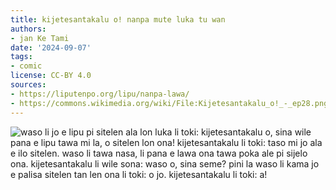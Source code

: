 ```yaml
---
title: kijetesantakalu o! nanpa mute luka tu wan
authors:
- jan Ke Tami
date: '2024-09-07'
tags:
- comic
license: CC-BY 4.0
sources:
- https://liputenpo.org/lipu/nanpa-lawa/
- https://commons.wikimedia.org/wiki/File:Kijetesantakalu_o!_-_ep28.png
---
```


![waso li jo e lipu pi sitelen ala lon luka li toki: kijetesantakalu o, sina wile pana e lipu tawa mi la, o sitelen lon ona! kijetesantakalu li toki: taso mi jo ala e ilo sitelen. waso li tawa nasa, li pana e lawa ona tawa poka ale pi sijelo ona. kijetesantakalu li wile sona: waso o, sina seme? pini la waso li kama jo e palisa sitelen tan len ona li toki: o jo. kijetesantakalu li toki: a!](https://upload.wikimedia.org/wikipedia/commons/1/13/Kijetesantakalu_o%21_-_ep28.png)